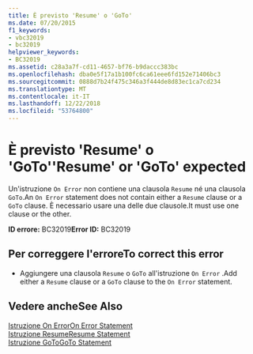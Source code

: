 ```yaml
---
title: È previsto 'Resume' o 'GoTo'
ms.date: 07/20/2015
f1_keywords:
- vbc32019
- bc32019
helpviewer_keywords:
- BC32019
ms.assetid: c28a3a7f-cd11-4657-bf76-b9daccc383bc
ms.openlocfilehash: dba0e5f17a1b100fc6ca61eee6fd152e71406bc3
ms.sourcegitcommit: 0888d7b24f475c346a3f444de8d83ec1ca7cd234
ms.translationtype: MT
ms.contentlocale: it-IT
ms.lasthandoff: 12/22/2018
ms.locfileid: "53764800"
---
```

# <a name="resume-or-goto-expected"></a><span data-ttu-id="d878b-102">È previsto 'Resume' o 'GoTo'</span><span class="sxs-lookup"><span data-stu-id="d878b-102">'Resume' or 'GoTo' expected</span></span>
<span data-ttu-id="d878b-103">Un'istruzione `On Error` non contiene una clausola `Resume` né una clausola `GoTo`.</span><span class="sxs-lookup"><span data-stu-id="d878b-103">An `On Error` statement does not contain either a `Resume` clause or a `GoTo` clause.</span></span> <span data-ttu-id="d878b-104">È necessario usare una delle due clausole.</span><span class="sxs-lookup"><span data-stu-id="d878b-104">It must use one clause or the other.</span></span>  
  
 <span data-ttu-id="d878b-105">**ID errore:** BC32019</span><span class="sxs-lookup"><span data-stu-id="d878b-105">**Error ID:** BC32019</span></span>  
  
## <a name="to-correct-this-error"></a><span data-ttu-id="d878b-106">Per correggere l'errore</span><span class="sxs-lookup"><span data-stu-id="d878b-106">To correct this error</span></span>  
  
-   <span data-ttu-id="d878b-107">Aggiungere una clausola `Resume` o `GoTo` all'istruzione `On Error` .</span><span class="sxs-lookup"><span data-stu-id="d878b-107">Add either a `Resume` clause or a `GoTo` clause to the `On Error` statement.</span></span>  
  
## <a name="see-also"></a><span data-ttu-id="d878b-108">Vedere anche</span><span class="sxs-lookup"><span data-stu-id="d878b-108">See Also</span></span>  
 [<span data-ttu-id="d878b-109">Istruzione On Error</span><span class="sxs-lookup"><span data-stu-id="d878b-109">On Error Statement</span></span>](../../visual-basic/language-reference/statements/on-error-statement.md)  
 [<span data-ttu-id="d878b-110">Istruzione Resume</span><span class="sxs-lookup"><span data-stu-id="d878b-110">Resume Statement</span></span>](../../visual-basic/language-reference/statements/resume-statement.md)  
 [<span data-ttu-id="d878b-111">Istruzione GoTo</span><span class="sxs-lookup"><span data-stu-id="d878b-111">GoTo Statement</span></span>](../../visual-basic/language-reference/statements/goto-statement.md)
